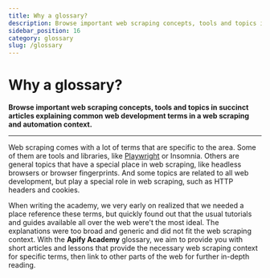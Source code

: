 ```yaml
---
title: Why a glossary?
description: Browse important web scraping concepts, tools and topics in succinct articles explaining common web development terms in a web scraping and automation context.
sidebar_position: 16
category: glossary
slug: /glossary
---
```


# [](#why-a-glossary) Why a glossary?

**Browse important web scraping concepts, tools and topics in succinct articles explaining common web development terms in a web scraping and automation context.**

---

Web scraping comes with a lot of terms that are specific to the area. Some of them are tools and libraries, like [Playwright](./puppeteer_playwright/index.md) or Insomnia. Others are general topics that have a special place in web scraping, like headless browsers or browser fingerprints. And some topics are related to all web development, but play a special role in web scraping, such as HTTP headers and cookies.

When writing the academy, we very early on realized that we needed a place reference these terms, but quickly found out that the usual tutorials and guides available all over the web were't the most ideal. The explanations were too broad and generic and did not fit the web scraping context. With the **Apify Academy** glossary, we aim to provide you with short articles and lessons that provide the necessary web scraping context for specific terms, then link to other parts of the web for further in-depth reading.
